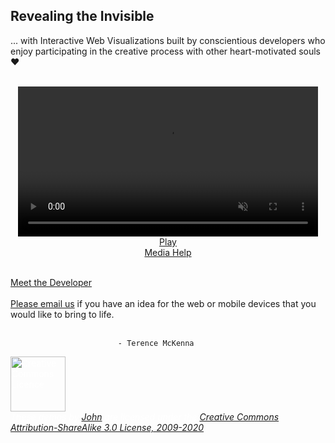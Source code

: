 ## Revealing the Invisible
... with Interactive Web Visualizations built by conscientious developers who enjoy participating in the creative process with other heart-motivated souls ❤
<br /><br />

<div id="stream" style="text-align: center" onclick="(function(evt) { aud1.play(); aud1.currentTime=0; aud1.muted=false; evt.target.innerHTML='Now Playing'; userTriggered=true; var control=window.document.querySelector('div#control'); control.onclick=''; control.children[0].innerHTML='Hide Control'; } (event));">
<video id="aud1" preload="auto" muted="true" controls="true" style="width:480px;">
<source src="https://s3-us-west-1.amazonaws.com/real-currents/js-demos/video/the_word.mp4" />
<source src="https://s3-us-west-1.amazonaws.com/real-currents/js-demos/video/the_word.ogx" />
</video>
<a id="aud1_play" href="#">Play</a><br />
<a href="http://www.w3.org/2010/05/video/mediaevents.html" target="_blank">Media Help</a>
<br /><br />
</div>

[Meet the Developer](/dev)
<br /><br />
[Please email us](mailto:info@real-currents.com) if you have an idea for the web or mobile devices that you would like to bring to life.
<br /><br />

<h1 id="text_title" style="display:none;">The Word</h1>
<p id="text_copy" style="display:none;">
"The Word has quietly advanced it's agenda..."























                            - Terence McKenna
</p>

<span id="background01" style="display:none; color:hsla(53,8%,37%,0.005)"></span>
<span id="background02" style="display:none; color:hsla(168,15%,65%,0.025)"></span>
<span id="background03" style="display:none; color:hsla(0%,0%,0%,1.0)"></span>

<span id="foreground01" style="display:none; color:rgb(255,255,255)"></span>
<span id="foreground02" style="display:none; color:hsla(210, 100%, 70%, 1.0)"></span>
<span id="foreground03" style="display:none; color:hsla(150, 100%, 70%, 1.0)"></span>

<p id="vstatus"></p>
<p id="license" style="color:#fff">
	<img src="http://i.creativecommons.org/l/by-sa/3.0/nz/88x31.png"  style="width: 88px;" alt="Creative Commons Licence"><br />
	<em>These demos by <a href="mailto:john@real-currents.com">John</a> are licensed under the <a href="http://creativecommons.org/licenses/by-sa/3.0/nz/deed.en_GB">Creative Commons Attribution-ShareAlike 3.0 License, 2009-2020</a></em>
</p>

<script type="text/javascript" id="cvSrc" src="/js-demos/scripts/interact-visualizer.js"></script>
